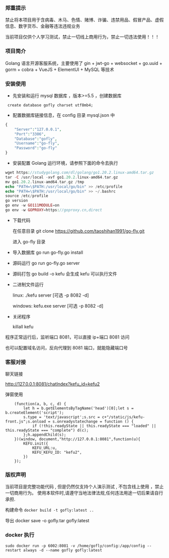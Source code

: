 ### 郑重提示

禁止将本项目用于含病毒、木马、色情、赌博、诈骗、违禁用品、假冒产品、虚假信息、数字货币、金融等违法违规业务

当前项目仅供个人学习测试，禁止一切线上商用行为，禁止一切违法使用！！！

### 项目简介

Golang 语言开源客服系统，主要使用了 gin + jwt-go + websocket + go.uuid + gorm + cobra + VueJS + ElementUI + MySQL 等技术

### 安装使用

- 先安装和运行 mysql 数据库 ，版本>=5.5 ，创建数据库

```
 create database gofly charset utf8mb4;
```

- 配置数据库链接信息，在 config 目录 mysql.json 中

```php
{
	"Server":"127.0.0.1",
	"Port":"3306",
	"Database":"gofly",
	"Username":"go-fly",
	"Password":"go-fly"
}
```

- 安装配置 Golang 运行环境，请参照下面的命令去执行

```php
wget https://studygolang.com/dl/golang/go1.20.2.linux-amd64.tar.gz
tar -C /usr/local -xvf go1.20.2.linux-amd64.tar.gz
mv go1.20.2.linux-amd64.tar.gz /tmp
echo "PATH=\$PATH:/usr/local/go/bin" >> /etc/profile
echo "PATH=\$PATH:/usr/local/go/bin" >> ~/.bashrc
source /etc/profile
go version
go env -w GO111MODULE=on
go env -w GOPROXY=https://goproxy.cn,direct
```

- 下载代码

  在任意目录 git clone https://github.com/taoshihan1991/go-fly.git

  进入 go-fly 目录

- 导入数据库 go run go-fly.go install

- 源码运行 go run go-fly.go server

- 源码打包 go build -o kefu 会生成 kefu 可以执行文件

- 二进制文件运行

  linux: ./kefu server [可选 -p 8082 -d]

  windows: kefu.exe server [可选 -p 8082 -d]

- 关闭程序

  killall kefu

程序正常运行后，监听端口 8081，可以直接 ip+端口 8081 访问

也可以配置域名访问，反向代理到 8081 端口，就能隐藏端口号

### 客服对接

聊天链接

http://127.0.0.1:8081/chatIndex?kefu_id=kefu2

弹窗使用

```
    (function(a, b, c, d) {
        let h = b.getElementsByTagName('head')[0];let s = b.createElement('script');
        s.type = 'text/javascript';s.src = c+"/static/js/kefu-front.js";s.onload = s.onreadystatechange = function () {
            if (!this.readyState || this.readyState === "loaded" || this.readyState === "complete") d(c);
        };h.appendChild(s);
    })(window, document,"http://127.0.0.1:8081",function(u){
        KEFU.init({
            KEFU_URL:u,
            KEFU_KEFU_ID: "kefu2",
        })
    });

```

### 版权声明

当前项目是完整功能代码 , 但是仍然仅支持个人演示测试 , 不包含线上使用 ，禁止一切商用行为。
使用本软件时,请遵守当地法律法规,任何违法用途一切后果请自行承担.

构建命令
`docker build -t gofly:latest ..`

导出
docker save -o gofly.tar gofly:latest

### docker 执行

`sudo docker run -p 6002:8081 -v /home/gofly/config:/app/config --restart always -d --name gofly gofly:latest`
